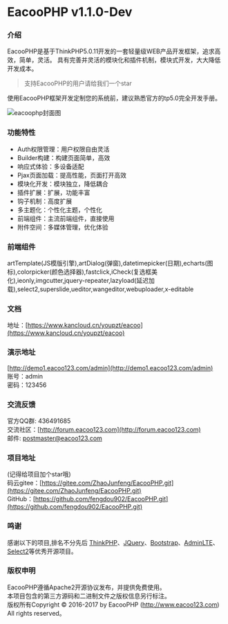 EacooPHP v1.1.0-Dev
===============
### 介绍
EacooPHP是基于ThinkPHP5.0.11开发的一套轻量级WEB产品开发框架，追求高效，简单，灵活。
具有完善并灵活的模块化和插件机制，模块式开发，大大降低开发成本。

>支持EacooPHP的用户请给我们一个star

使用EacooPHP框架开发定制您的系统前，建议熟悉官方的tp5.0完全开发手册。

![eacoophp封面图](https://github.com/fengdou902/EacooPHP/blob/master/screenshot.jpeg)

### 功能特性
- Auth权限管理：用户权限自由灵活  
- Builder构建：构建页面简单，高效  
- 响应式体验：多设备适配  
- Pjax页面加载：提高性能，页面打开高效
- 模块化开发：模块独立，降低耦合  
- 插件扩展：扩展，功能丰富
- 钩子机制：高度扩展
- 多主题化：个性化主题，个性化  
- 前端组件：主流前端组件，直接使用  
- 附件空间：多媒体管理，优化体验   

### 前端组件
artTemplate(JS模版引擎),artDialog(弹窗),datetimepicker(日期),echarts(图标),colorpicker(颜色选择器),fastclick,iCheck(复选框美化),ieonly,imgcutter,jquery-repeater,lazyload(延迟加载),select2,superslide,ueditor,wangeditor,webuploader,x-editable
### 文档

地址：[https://www.kancloud.cn/youpzt/eacoo](https://www.kancloud.cn/youpzt/eacoo)

### 演示地址
[http://demo1.eacoo123.com/admin](http://demo1.eacoo123.com/admin)  
账号：admin  
密码：123456 

### 交流反馈
官方QQ群: 436491685  
交流社区：[http://forum.eacoo123.com](http://forum.eacoo123.com)  
邮件: postmaster@eacoo123.com  

### 项目地址
(记得给项目加个star哦)  
码云gitee：[https://gitee.com/ZhaoJunfeng/EacooPHP.git](https://gitee.com/ZhaoJunfeng/EacooPHP.git)  
GitHub：[https://github.com/fengdou902/EacooPHP.git](https://github.com/fengdou902/EacooPHP.git)  

### 鸣谢
感谢以下的项目,排名不分先后
[ThinkPHP](http://www.thinkphp.cn)、[JQuery](http://jquery.com/)、[Bootstrap](http://getbootstrap.com/)、[AdminLTE](https://almsaeedstudio.com)、[Select2](https://github.com/select2/select2)等优秀开源项目。
### 版权申明
EacooPHP遵循Apache2开源协议发布，并提供免费使用。  
本项目包含的第三方源码和二进制文件之版权信息另行标注。  
版权所有Copyright © 2016-2017 by EacooPHP (http://www.eacoo123.com)  
All rights reserved。
